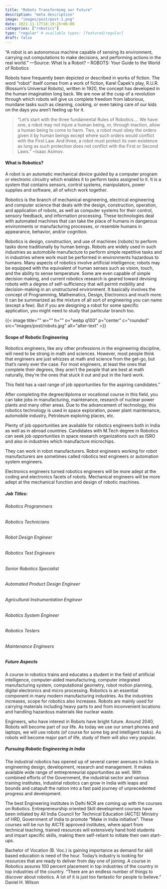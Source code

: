 ```yaml
---
title: "Robots Transformimg our Future"
description: "meta description"
image: "images/post/post-1.png"
date: 2021-11-17T18:19:25+06:00
categories: ["robotics"]
type: "regular" # available types: [featured/regular]
draft: false
---
```


“A robot is an autonomous machine capable of sensing its environment, carrying out computations to make decisions, and performing actions in the real world.”
—Source: What Is a Robot? – ROBOTS: Your Guide to the World of Robotics

Robots have frequently been depicted or described in works of fiction. The word “robot” itself comes from a work of fiction, Karel Čapek‘s play, R.U.R. (Rossum’s Universal Robots), written in 1920, the concept has developed in the human imagination long back. We are now at the cusp of a revolution through which robots will give us complete freedom from laborious, mundane tasks such as cleaning, cooking, or even taking care of our kids on the days you aren’t feeling up for it.




> “Let’s start with the three fundamental Rules of Robotics…. We have: one, a robot may not injure a human being, or, through inaction, allow a human being to come to harm. Two, a robot must obey the orders given it by human beings except where such orders would conflict with the First Law. And three, a robot must protect its own existence as long as such protection does not conflict with the First or Second Laws.” ~Isaac Asimov.



#### What is Robotics?

A robot is an automatic mechanical device guided by a computer program or electronic circuitry which enables it to perform tasks assigned to it. It is a system that contains sensors, control systems, manipulators, power supplies and software, all of which work together.

Robotics is the branch of mechanical engineering, electrical engineering and computer science that deals with the design, construction, operation, and application of robots, as well as computer systems for their control, sensory feedback, and information processing. These technologies deal with automated machines that can take the place of humans in dangerous environments or manufacturing processes, or resemble humans in appearance, behavior, and/or cognition.

Robotics is design, construction, and use of machines (robots) to perform tasks done traditionally by human beings. Robots are widely used in such industries as automobile manufacture to perform simple repetitive tasks and in industries where work must be performed in environments hazardous to humans. Many aspects of robotics involve artificial intelligence; robots may be equipped with the equivalent of human senses such as vision, touch, and the ability to sense temperature. Some are even capable of simple decision making, and current robotics research is geared toward devising robots with a degree of self-sufficiency that will permit mobility and decision-making in an unstructured environment. It basically involves the concept of Programming, Mathematics, Design, Electronics and much more. It can be summarized as the mixture of all sort of engineering you can name (except a few). But if you are designing a robot for some specific application, you might need to study that particular branch too.

{{< image title="" w="" h="" o="webp q100" p="center" c="rounded" src="images/post/robots.jpg" alt="alter-text" >}}

#### Scope of Robotic Engineering

Robotics engineers, like any other professions in the engineering discipline, will need to be strong in math and sciences. However, most people think that engineers are just whizzes at math and science from the get-go, but that’s rarely ever the case. For most engineers, at least the ones that complete their degrees, they aren’t the people that are best at math naturally, they’re the ones that stuck it out and put in the hard work.

This field has a vast range of job opportunities for the aspiring candidates.”

After completing the degree/diploma or vocational course in this field, you can take jobs in manufacturing, maintenance, research of nuclear power plants and many other areas. Due to the advancement of technology, this robotics technology is used in space exploration, power plant maintenance, automobile industry, Petroleum exploring places, etc.

Plenty of job opportunities are available for robotics engineers both in India as well as in abroad countries. Candidates with M.Tech degree in Robotics can seek job opportunities in space research organizations such as ISRO and also in industries which manufacture microchips.

They can work in robot manufacturers. Robot engineers working for robot manufacturers are sometimes called robotics test engineers or automation system engineers.

Electronics engineers turned robotics engineers will be more adept at the coding and electronics facets of robots. Mechanical engineers will be more adept at the mechanical function and design of robotic machines.

##### Job Titles:

######  Robotics Programmers

######  Robotics Technicians

######  Robot Design Engineer

######  Robotics Test Engineers

######  Senior Robotics Specialist

######  Automated Product Design Engineer

######  Agricultural Instrumentation Engineer

######  Robotics System Engineer

######  Robotics Testers
 
######  Maintenance Engineers

##### Future Aspects

A course in robotics trains and educates a student in the field of artificial intelligence, computer-aided manufacturing, computer integrated manufacturing system, computational geometry, robot motion planning, digital electronics and micro processing. Robotics is an essential component in many modern manufacturing industries. As the industries increases, scope for robotics also increases. Robots are mainly used for carrying materials including heavy parts to and from inconvenient locations and handling hazardous materials like nuclear waste.

Engineers, who have interest in Robots have bright future. Around 2040, Robots will become part of our life. As today we use our smart phones and laptops, we will use robots (of course for some big and intelligent tasks). As robots will become major part of life, study of them will also very popular.

##### Pursuing Robotic Engineering in India

The industrial robotics has opened up of several career avenues in India in engineering design, development, research and management. It makes available wide range of entrepreneurial opportunities as well. With combined efforts of the Government, the industrial sector and various training institutes, industrial robotics can grow in India with leaps and bounds and catapult the nation into a fast paid journey of unprecedented progress and development.

The best Engineering institutes in Delhi NCR are coming up with the courses on Robotics. Entrepreneurship oriented Skill development courses have been initiated by All India Council for Technical Education (AICTE) Ministry of HRD, Government of India to promote “Make in India initiative”. These courses will be run by AICTE approved institutes, where apart from technical teaching, trained resources will extensively hand hold students and impart specific skills, making them self-reliant to initiate their own start-ups.

Bachelor of Vocation (B. Voc.) is gaining importance as demand for skill based education is need of the hour. Today’s industry is looking for resources that are ready to deliver from day one of joining. A course in Robotics assures 100 percent placement in top industries of the country in top industries of the country.
“There are an endless number of things to discover about robotics. A lot of it is just too fantastic for people to believe.” Daniel H. Wilson